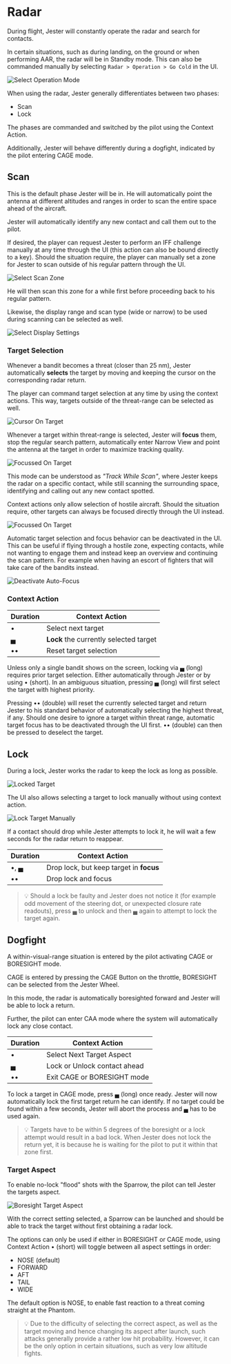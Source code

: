 # Radar

During flight, Jester will constantly operate the radar and search for contacts.

In certain situations, such as during landing, on the ground or when performing
AAR, the radar will be in Standby mode. This can also be commanded manually by
selecting `Radar > Operation > Go Cold` in the UI.

![Select Operation Mode](../../img/jradar_operation_options.jpg)

When using the radar, Jester generally differentiates between two phases:

- Scan
- Lock

The phases are commanded and switched by the pilot using the Context Action.

Additionally, Jester will behave differently during a dogfight, indicated by the
pilot entering CAGE mode.

## Scan

This is the default phase Jester will be in. He will automatically point the
antenna at different altitudes and ranges in order to scan the entire space
ahead of the aircraft.

Jester will automatically identify any new contact and call them out to the
pilot.

If desired, the player can request Jester to perform an IFF challenge manually
at any time through the UI (this action can also be bound directly to a key).
Should the situation require, the player can manually set a zone for Jester to
scan outside of his regular pattern through the UI.

![Select Scan Zone](../../img/f4_jester_scan_zones.jpg)

He will then scan this zone for a while first before proceeding back to his
regular pattern.

Likewise, the display range and scan type (wide or narrow) to be used during
scanning can be selected as well.

![Select Display Settings](../../img/jradar_select_display.jpg)

### Target Selection

Whenever a bandit becomes a threat (closer than 25 nm), Jester automatically
**selects** the target by moving and keeping the cursor on the corresponding
radar return.

The player can command target selection at any time by using the context
actions. This way, targets outside of the threat-range can be selected as well.

![Cursor On Target](../../img/jradar_scan_cursor_on_target.jpg)

Whenever a target within threat-range is selected, Jester will **focus** them,
stop the regular search pattern, automatically enter Narrow View and point the
antenna at the target in order to maximize tracking quality.

![Focussed On Target](../../img/jradar_focus.jpg)

This mode can be understood as _"Track While Scan"_, where Jester keeps the
radar on a specific contact, while still scanning the surrounding space,
identifying and calling out any new contact spotted.

Context actions only allow selection of hostile aircraft. Should the situation
require, other targets can always be focused directly through the UI instead.

![Focussed On Target](../../img/jradar_ui_focus.jpg)

Automatic target selection and focus behavior can be deactivated in the UI. This
can be useful if flying through a hostile zone, expecting contacts, while not
wanting to engage them and instead keep an overview and continuing the scan
pattern. For example when having an escort of fighters that will take care of
the bandits instead.

![Deactivate Auto-Focus](../../img/jradar_operation_options.jpg)

### Context Action

| Duration | Context Action                         |
| -------- | -------------------------------------- |
| •        | Select next target                     |
| ▄        | **Lock** the currently selected target |
| ••       | Reset target selection                 |

Unless only a single bandit shows on the screen, locking via ▄ (long) requires
prior target selection. Either automatically through Jester or by using •
(short). In an ambiguous situation, pressing ▄ (long) will first select the
target with highest priority.

Pressing •• (double) will reset the currently selected target and return Jester
to his standard behavior of automatically selecting the highest threat, if any.
Should one desire to ignore a target within threat range, automatic target focus
has to be deactivated through the UI first. •• (double) can then be pressed to
deselect the target.

## Lock

During a lock, Jester works the radar to keep the lock as long as possible.

![Locked Target](../../img/jradar_locked.jpg)

The UI also allows selecting a target to lock manually without using context
action.

![Lock Target Manually](../../img/jradar_ui_lock.jpg)

If a contact should drop while Jester attempts to lock it, he will wait a few
seconds for the radar return to reappear.

| Duration | Context Action                          |
| -------- | --------------------------------------- |
| •, ▄     | Drop lock, but keep target in **focus** |
| ••       | Drop lock and focus                     |

> 💡 Should a lock be faulty and Jester does not notice it (for example odd
> movement of the steering dot, or unexpected closure rate readouts), press ▄ to
> unlock and then ▄ again to attempt to lock the target again.

## Dogfight

A within-visual-range situation is entered by the pilot activating CAGE or
BORESIGHT mode.

CAGE is entered by pressing the CAGE Button on the throttle, BORESIGHT can be
selected from the Jester Wheel.

In this mode, the radar is automatically boresighted forward and Jester will be
able to lock a return.

Further, the pilot can enter CAA mode where the system will automatically lock
any close contact.

| Duration | Context Action               |
| -------- | ---------------------------- |
| •        | Select Next Target Aspect    |
| ▄        | Lock or Unlock contact ahead |
| ••       | Exit CAGE or BORESIGHT mode  |

To lock a target in CAGE mode, press ▄ (long) once ready. Jester will now
automatically lock the first target return he can identify. If no target could
be found within a few seconds, Jester will abort the process and ▄ has to be
used again.

> 💡 Targets have to be within 5 degrees of the boresight or a lock attempt
> would result in a bad lock. When Jester does not lock the return yet, it is
> because he is waiting for the pilot to put it within that zone first.

### Target Aspect

To enable no-lock "flood" shots with the Sparrow, the pilot can tell Jester the
targets aspect.

![Boresight Target Aspect](../../img/jwheel_boresight_option.jpg)

With the correct setting selected, a Sparrow can be launched and should be able
to track the target without first obtaining a radar lock.

The options can only be used if either in BORESIGHT or CAGE mode, using Context
Action • (short) will toggle between all aspect settings in order:

- NOSE (default)
- FORWARD
- AFT
- TAIL
- WIDE

The default option is NOSE, to enable fast reaction to a threat coming straight
at the Phantom.

> 💡 Due to the difficulty of selecting the correct aspect, as well as the
> target moving and hence changing its aspect after launch, such attacks
> generally provide a rather low hit probability. However, it can be the only
> option in certain situations, such as very low altitude fights.
